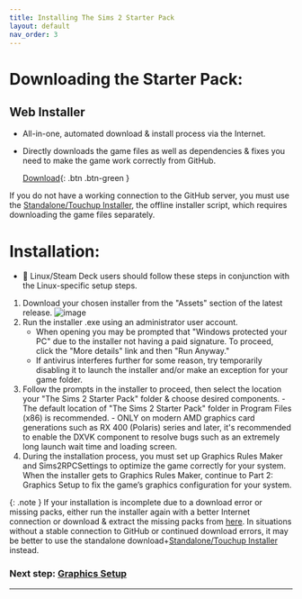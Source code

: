```yaml
---
title: Installing The Sims 2 Starter Pack
layout: default
nav_order: 3
---
```


# Downloading the Starter Pack:
## Web Installer
   - All-in-one, automated download & install process via the Internet.
   - Directly downloads the game files as well as dependencies & fixes you need to make the game work correctly from GitHub.

     [Download](https://github.com/voicemxil/ts2-starter-pack/releases/latest){: .btn .btn-green }

If you do not have a working connection to the GitHub server, you must use the [Standalone/Touchup Installer](/standalone), the offline installer script, which requires downloading the game files separately.
# Installation:
   - 🐧 Linux/Steam Deck users should follow these steps in conjunction with the Linux-specific setup steps.
   1. Download your chosen installer from the "Assets" section of the latest release.
      ![image](https://github.com/user-attachments/assets/09af425a-e4e2-4aca-af67-eeb890c40fe6)
   3. Run the installer .exe using an administrator user account.
      - When opening you may be prompted that "Windows protected your PC" due to the installer not having a paid signature. To proceed, click the "More details" link and then "Run Anyway."
      - If antivirus interferes further for some reason, try temporarily disabling it to launch the installer and/or make an exception for your game folder.
   1. Follow the prompts in the installer to proceed, then select the location your "The Sims 2 Starter Pack" folder & choose desired components.
     - The default location of "The Sims 2 Starter Pack" folder in Program Files (x86) is recommended. 
     - ONLY on modern AMD graphics card generations such as RX 400 (Polaris) series and later, it's recommended to enable the DXVK component to resolve bugs such as an extremely long launch wait time and loading screen.
  1. During the installation process, you must set up Graphics Rules Maker and Sims2RPCSettings to optimize the game correctly for your system. When the installer gets to Graphics Rules Maker, continue to Part 2: Graphics Setup to fix the game’s graphics configuration for your system.

{: .note }
If your installation is incomplete due to a download error or missing packs, either run the installer again with a better Internet connection or download & extract the missing packs from [here](https://github.com/mintalien/The-Puppets-2-Definitive-Edition/releases/v12). In situations without a stable connection to GitHub or continued download errors, it may be better to use the standalone download+[Standalone/Touchup Installer](/standalone) instead.

### Next step: [Graphics Setup](/TS2-Starter-Pack/graphics-setup)

---
